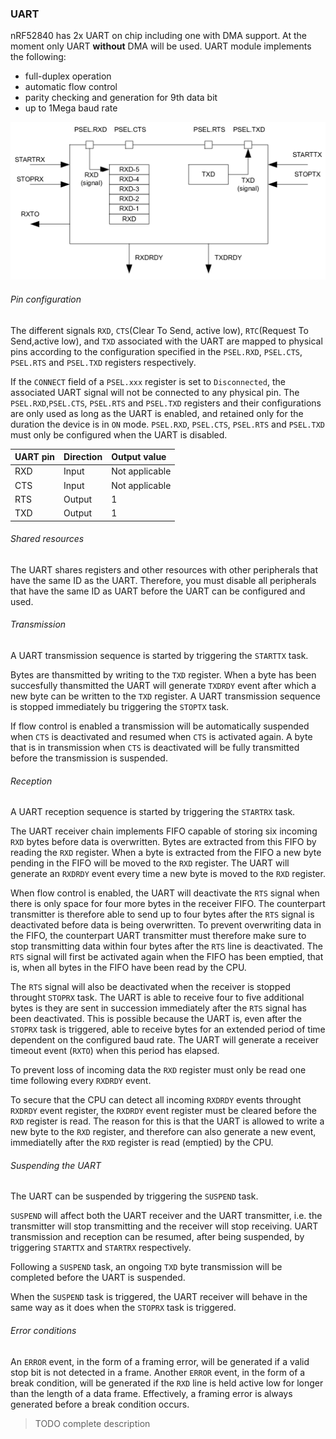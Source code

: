 ### UART

nRF52840 has 2x UART on chip including one with DMA support. At the moment only
UART **without** DMA will be used. UART module implements the following:
* full-duplex operation
* automatic flow control
* parity checking and generation for 9th data bit
* up to 1Mega baud rate

![UART module](images/uart_config.png)

###### Pin configuration
The different signals `RXD`, `CTS`(Clear To Send, active low), `RTC`(Request
To Send,active low), and `TXD` associated with the UART are mapped to physical
pins according to the configuration specified in the `PSEL.RXD`, `PSEL.CTS`,
`PSEL.RTS` and `PSEL.TXD` registers respectively.

If the `CONNECT` field of a `PSEL.xxx` register is set to `Disconnected`, the
associated UART signal will not be connected to any physical pin. The
`PSEL.RXD`,`PSEL.CTS`, `PSEL.RTS` and `PSEL.TXD` registers and their
configurations are only used as long as the UART is enabled, and retained only
for the duration the device is in `ON` mode. `PSEL.RXD`, `PSEL.CTS`,
`PSEL.RTS` and `PSEL.TXD` must only be configured when the UART is disabled.

| UART pin | Direction | Output value   |
|:-------- |:--------- |:-------------- |
| RXD      | Input     | Not applicable |
| CTS      | Input     | Not applicable |
| RTS      | Output    | 1              |
| TXD      | Output    | 1              |

###### Shared resources
The UART shares registers and other resources with other peripherals that have
the same ID as the UART. Therefore, you must disable all peripherals that have
the same ID as UART before the UART can be configured and used.

###### Transmission
A UART transmission sequence is started by triggering the `STARTTX` task.

Bytes are thansmitted by writing to the `TXD` register. When a byte has been
succesfully thansmitted the UART will generate `TXDRDY` event after which a new
byte can be written to the `TXD` register. A UART transmission sequence is
stopped immediately bu triggering the `STOPTX` task.

If flow control is enabled a transmission will be automatically suspended when
`CTS` is deactivated and resumed when `CTS` is activated again. A byte that is
in transmission when `CTS` is deactivated will be fully transmitted before the
transmission is suspended.

###### Reception
A UART reception sequence is started by triggering the `STARTRX` task.

The UART receiver chain implements FIFO capable of storing six incoming `RXD`
bytes before data is overwritten. Bytes are extracted from this FIFO by reading
the `RXD` register. When a byte is extracted from the FIFO a new byte pending
in the FIFO will be moved to the `RXD` register. The UART will generate an
`RXDRDY` event every time a new byte is moved to the `RXD` register.

When flow control is enabled, the UART will deactivate the `RTS` signal when
there is only space for four more bytes in the receiver FIFO. The counterpart
transmitter is therefore able to send up to four bytes after the `RTS` signal
is deactivated before data is being overwritten. To prevent overwriting data
in the FIFO, the counterpart UART transmitter must therefore make sure to stop
transmitting data within four bytes after the `RTS` line is deactivated. The
`RTS` signal will first be activated again when the FIFO has been emptied,
that is, when all bytes in the FIFO have been read by the CPU.

The `RTS` signal will also be deactivated when the receiver is stopped throught
`STOPRX` task. The UART is able to receive four to five additional bytes is
they are sent in succession immediately after the `RTS` signal has been
deactivated. This is possible because the UART is, even after the `STOPRX` task
is triggered, able to receive bytes for an extended period of time dependent on
the configured baud rate. The UART will generate a receiver timeout event
(`RXTO`) when this period has elapsed.

To prevent loss of incoming data the `RXD` register must only be read one time
following every `RXDRDY` event.

To secure that the CPU can detect all incoming `RXDRDY` events throught
`RXDRDY` event register, the `RXDRDY` event register must be cleared before the
`RXD` register is read. The reason for this is that the UART is allowed to
write a new byte to the `RXD` register, and therefore can also generate a new
event, immediatelly after the `RXD` register is read (emptied) by the CPU.

###### Suspending the UART
The UART can be suspended by triggering the `SUSPEND` task.

`SUSPEND` will affect both the UART receiver and the UART transmitter, i.e. the
transmitter will stop transmitting and the receiver will stop receiving. UART
transmission and reception can be resumed, after being suspended, by triggering
`STARTTX` and `STARTRX` respectively.

Following a `SUSPEND` task, an ongoing `TXD` byte transmission will be
completed before the UART is suspended.

When the `SUSPEND` task is triggered, the UART receiver will behave in the
same way as it does when the `STOPRX` task is triggered.

###### Error conditions
An `ERROR` event, in the form of a framing error, will be generated if a valid
stop bit is not detected in a frame. Another `ERROR` event, in the form of a
break condition, will be generated if the `RXD` line is held active low for
longer than the length of a data frame. Effectively, a framing error is always
generated before a break condition occurs.

> TODO complete description
